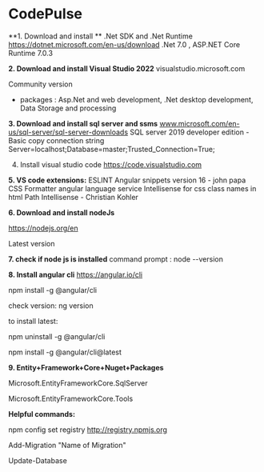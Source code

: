 # CodePulse

**1. Download and install **
.Net SDK and .Net Runtime
https://dotnet.microsoft.com/en-us/download
.Net 7.0 , ASP.NET Core Runtime 7.0.3

**2. Download and install Visual Studio 2022**
visualstudio.microsoft.com

Community version
- packages : Asp.Net and web development, .Net desktop development, Data Storage and processing


**3. Download and install sql server and ssms**
www.microsoft.com/en-us/sql-server/sql-server-downloads
SQL server 2019 developer edition - Basic
copy connection string 
Server=localhost;Database=master;Trusted_Connection=True;

4. Install visual studio code
https://code.visualstudio.com

**5. VS code extensions:**
ESLINT
Angular snippets version 16 - john papa
CSS Formatter
angular language service
Intellisense for css class names in html
Path Intellisense - Christian Kohler

**6. Download and install nodeJs**

https://nodejs.org/en

Latest version

**7. check if node js is installed**
command prompt :
node --version

**8. Install angular cli**
https://angular.io/cli

npm install -g @angular/cli

check version: 
ng version

to install latest:

npm uninstall -g @angular/cli

npm install -g @angular/cli@latest

**9. Entity+Framework+Core+Nuget+Packages**

Microsoft.EntityFrameworkCore.SqlServer

Microsoft.EntityFrameworkCore.Tools

**Helpful commands:**

npm config set registry http://registry.npmjs.org

Add-Migration "Name of Migration"

Update-Database
